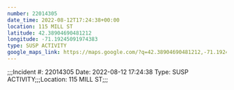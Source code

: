 ```yaml
---
number: 22014305
date_time: 2022-08-12T17:24:38+00:00
location: 115 MILL ST
latitude: 42.38904690481212
longitude: -71.19245091974383
type: SUSP ACTIVITY
google_maps_link: https://maps.google.com/?q=42.38904690481212,-71.19245091974383
---
```


;;;Incident #: 22014305  Date: 2022-08-12 17:24:38   Type: SUSP ACTIVITY;;;Location: 115 MILL ST;;;
